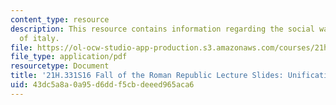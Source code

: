 ```yaml
---
content_type: resource
description: This resource contains information regarding the social war and the unification
  of italy.
file: https://ol-ocw-studio-app-production.s3.amazonaws.com/courses/21h-331-julius-caesar-and-the-fall-of-the-roman-republic-spring-2016/43dc5a8a0a95d6ddf5cbdeeed965aca6_MIT21H_33S16_SocialWar.pdf
file_type: application/pdf
resourcetype: Document
title: '21H.331S16 Fall of the Roman Republic Lecture Slides: Unification of Italy'
uid: 43dc5a8a-0a95-d6dd-f5cb-deeed965aca6
---
```

